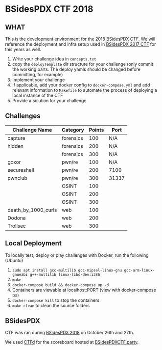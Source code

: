 # BSidesPDX CTF 2018

## WHAT

This is the development environment for the 2018 BSidesPDX CTF. We will reference the deployment and infra setup used in [BSidesPDX 2017 CTF](https://github.com/BSidesPDX/CTF-2017/tree/master/deployTemplate/src) for this years as well.

1. Write your challenge idea in `concepts.txt`
1. copy the `deployTemplate` dir structure for your challenge (only commit the working parts. The deploy yamls should be changed before committing, for example)
1. Implement your challenge
1. If applicable, add your docker config to `docker-compose.yml` and add relevant information to `Makefile` to automate the process of deploying a local instance of the CTF
1. Provide a solution for your challenge

## Challenges

| Challenge Name | Category  | Points | Port |
|----------------|-----------|--------|------|
| capture        | forensics | 100    | N/A  |
| hidden         | forensics | 200    | N/A  |
|                | forensics | 300    | N/A  |
| goxor          | pwn/re        | 100    | N/A  |
| secureshell    | pwn/re        | 200    | 7100 |
| pwnclub        | pwn/re        | 300    | 31337 |
|                | OSINT        | 100 | |
|                | OSINT        | 200 | |
|                | OSINT | 300 | |
| death_by_1000_curls | web | 100 | |
| Dodona           | web | 200 | |
| Trollsec         | web | 300 | |

## Local Deployment

To locally test, deploy or play challenges with Docker, run the following (Ubuntu)

1. `sudo apt install gcc-multilib gcc-mipsel-linux-gnu gcc-arm-linux-gnueabi g++-multilib linux-libc-dev:i386`
1. `make`
1. `docker-compose build && docker-compose up -d`
1. Containers are viewable at localhost:PORT (view with docker-compose ps)
1. `docker-compose kill` to stop the containers
1. `make clean` to clean the source folders

## BSidesPDX

CTF was ran during [BSidesPDX 2018](https://bsidespdx.org/events/2018/contests-events.html) on October 26th and 27th.

We used [CTFd](https://ctfd.io/) for the scoreboard hosted at [BSidesPDXCTF.party](https://bsidespdxctf.party/).
